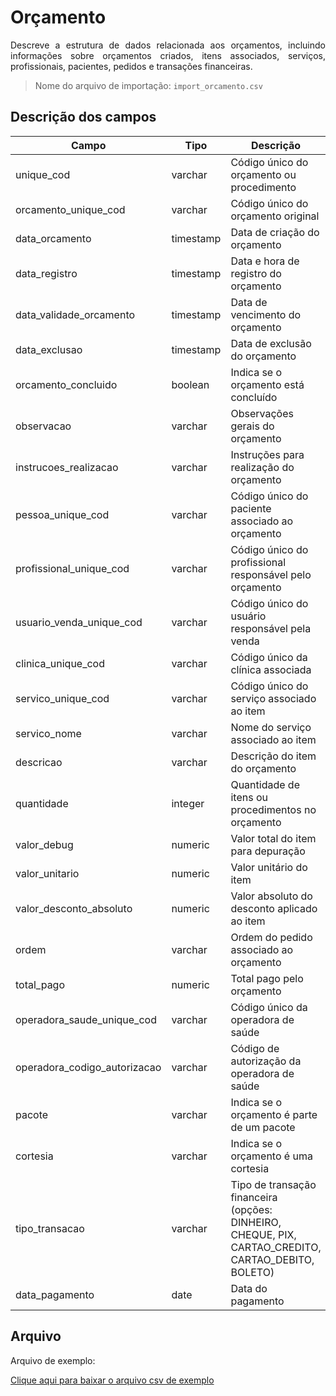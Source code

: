 # Orçamento

<p align="justify"> 
Descreve a estrutura de dados relacionada aos orçamentos, incluindo informações sobre orçamentos criados, itens associados, serviços, profissionais, pacientes, pedidos e transações financeiras. 
</p>

> Nome do arquivo de importação: `import_orcamento.csv`

## Descrição dos campos

| Campo                        | Tipo        | Descrição                                                                           | Restrição       |
|------------------------------|-------------|-------------------------------------------------------------------------------------|-----------------|
| unique_cod                   | varchar     | Código único do orçamento ou procedimento                                           | Obrigatório     |
| orcamento_unique_cod         | varchar     | Código único do orçamento original                                                  | Obrigatório     |
| data_orcamento               | timestamp   | Data de criação do orçamento                                                        | Obrigatório     |
| data_registro                | timestamp   | Data e hora de registro do orçamento                                                | Obrigatório     |
| data_validade_orcamento      | timestamp   | Data de vencimento do orçamento                                                     | Obrigatório     |
| data_exclusao                | timestamp   | Data de exclusão do orçamento                                                       |                 |
| orcamento_concluido          | boolean     | Indica se o orçamento está concluído                                                |                 |
| observacao                   | varchar     | Observações gerais do orçamento                                                     |                 |
| instrucoes_realizacao        | varchar     | Instruções para realização do orçamento                                             |                 |
| pessoa_unique_cod            | varchar     | Código único do paciente associado ao orçamento                                     | Obrigatório     |
| profissional_unique_cod      | varchar     | Código único do profissional responsável pelo orçamento                             | Obrigatório     |
| usuario_venda_unique_cod     | varchar     | Código único do usuário responsável pela venda                                      | Obrigatório     |
| clinica_unique_cod           | varchar     | Código único da clínica associada                                                   |                 |
| servico_unique_cod           | varchar     | Código único do serviço associado ao item                                           |                 |
| servico_nome                 | varchar     | Nome do serviço associado ao item                                                   |                 |
| descricao                    | varchar     | Descrição do item do orçamento                                                      | Obrigatório     |
| quantidade                   | integer     | Quantidade de itens ou procedimentos no orçamento                                   |                 |
| valor_debug                  | numeric     | Valor total do item para depuração                                                  |                 |
| valor_unitario               | numeric     | Valor unitário do item                                                              |                 |
| valor_desconto_absoluto      | numeric     | Valor absoluto do desconto aplicado ao item                                         |                 |
| ordem                        | varchar     | Ordem do pedido associado ao orçamento                                              |                 |
| total_pago                   | numeric     | Total pago pelo orçamento                                                           |                 |
| operadora_saude_unique_cod   | varchar     | Código único da operadora de saúde                                                  |                 |
| operadora_codigo_autorizacao | varchar     | Código de autorização da operadora de saúde                                         |                 |
| pacote                       | varchar     | Indica se o orçamento é parte de um pacote                                          |                 |
| cortesia                     | varchar     | Indica se o orçamento é uma cortesia                                                |                 |
| tipo_transacao               | varchar     | Tipo de transação financeira (opções: DINHEIRO, CHEQUE, PIX, CARTAO_CREDITO, CARTAO_DEBITO, BOLETO) |                 |
| data_pagamento               | date        | Data do pagamento                                                                   |                 |

## Arquivo
<p align="justify">Arquivo de exemplo:</p>

[Clique aqui para baixar o arquivo csv de exemplo](arquivos_exemplos/import_orcamento.csv ':ignore')

